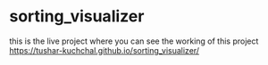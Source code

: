 # sorting_visualizer
this is the live project where you can see the working of this project
https://tushar-kuchchal.github.io/sorting_visualizer/
